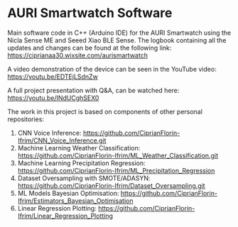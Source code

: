 # AURI Smartwatch Software

Main software code in C++ (Arduino IDE) for the AURI Smartwatch using the Nicla Sense ME and Seeed Xiao BLE Sense.
The logbook containing all the updates and changes can be found at the following link: https://ciprianaa30.wixsite.com/aurismartwatch

A video demonstration of the device can be seen in the YouTube video:
https://youtu.be/EDTEjLSdnZw

A full project presentation with Q&A, can be watched here:
https://youtu.be/INdUCghSEX0

The work in this project is based on components of other personal repositories:
1) CNN Voice Inference: https://github.com/CiprianFlorin-Ifrim/CNN_Voice_Inference.git
2) Machine Learning Weather Classification: https://github.com/CiprianFlorin-Ifrim/ML_Weather_Classification.git
3) Machine Learning Precipitation Regression: https://github.com/CiprianFlorin-Ifrim/ML_Precipitation_Regression
4) Dataset Oversampling with SMOTE/ADASYN: https://github.com/CiprianFlorin-Ifrim/Dataset_Oversampling.git
5) ML Models Bayesian Optimisation: https://github.com/CiprianFlorin-Ifrim/Estimators_Bayesian_Optimisation
6) Linear Regression Plotting: https://github.com/CiprianFlorin-Ifrim/Linear_Regression_Plotting
